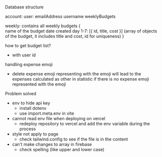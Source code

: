 Database structure

account:
user: 
    emailAddress
    username
    weeklyBudgets


weekly: contains all weekly budgets
    {   
        name of the budget
        date created
        day 1-7:
        [{
            id,
            title, 
            cost
        }] (array of objects of the budget, it includes title and cost, id for uniqueness) 
    }

how to get budget list?
- with user id

handling expense emoji
- delete expense emoji representing with the emoji will lead to the expenses calculated as other in statistic if there is no expense emoji represented with the emoji

Problem solved

- env to hide api key
    - install dotenv
    - use import.meta.env in vite
- cannot read env file when deploying on vercel
    - redeploy repository to vercel and add the env variable during the process
- style not apply to page
    - check tailwind.config to see if the file is in the content
- can't make changes to array in firebase
    - check spelling (like upper and lower case)
